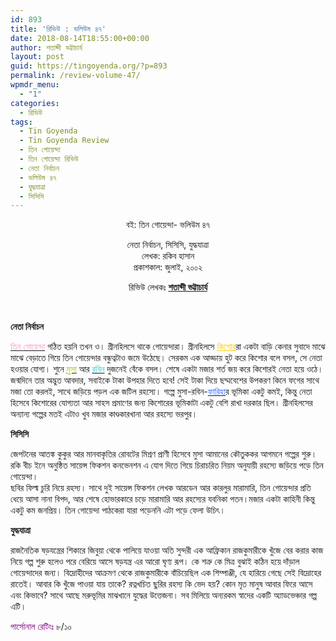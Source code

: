 ```yaml
---
id: 893
title: 'রিভিউ : ভলিউম ৪৭'
date: 2018-08-14T18:55:00+00:00
author: শতাব্দী ভট্টাচার্য
layout: post
guid: https://tingoyenda.org/?p=893
permalink: /review-volume-47/
wpmdr_menu:
  - "1"
categories:
  - রিভিউ
tags:
  - Tin Goyenda
  - Tin Goyenda Review
  - তিন গোয়েন্দা
  - তিন গোয়েন্দা রিভিউ
  - নেতা নির্বাচন
  - ভলিউম ৪৭
  - যুদ্ধযাত্রা
  - সিসিসি
---
```

<p style="text-align: center;">
  বই: তিন গোয়েন্দা- ভলিউম ৪৭
</p>

<p style="text-align: center;">
  নেতা নির্বাচন, সিসিসি, যুদ্ধযাত্রা<br /> লেখক: রকিব হাসান<br /> প্রকাশকাল: জুলাই, ২০০২
</p>

<p style="text-align: center;">
  রিভিউ লেখকঃ <a href="https://www.facebook.com/shotabdi.bhattacharjee"><strong>শতাব্দী ভট্টাচার্য</strong></a>
</p>

&nbsp;

**নেতা নির্বাচন**

[<span style="color: #ff99cc;">তিন</span> <span style="color: #ff99cc;">গোয়েন্দা</span>](https://3goyenda.com/) গঠিত হয়নি তখন ও। গ্রীনহিলসে থাকে গোয়েন্দারা। গ্রীনহিলসে <span style="color: #ffcc00;"><a style="color: #ffcc00;" href="https://3goyenda.com/kishor-pasha/">কিশোর</a><span style="color: #000000;">রা</span></span> একটা বাড়ি কেনার সুবাদে মাঝে মাঝে বেড়াতে গিয়ে তিন গোয়েন্দার বন্ধুত্বটাও জমে উঠেছে। সেরকম এক আড্ডায় হুট করে কিশোর বলে বসল, সে নেতা হওয়ার যোগ্য। শুনে [<span style="color: #99cc00;">মুসা</span>](https://3goyenda.com/musa-aman/) আর [<span style="color: #33cccc;">রবিন</span>](https://3goyenda.com/robin-milford/) দুজনেই বেঁকে বসল। শেষে একটা মজার শর্ত জয় করে কিশোরই নেতা হয়ে ওঠে। জন্মদিনে তার অদ্ভুত আবদার, সবাইকে টাকা উপহার দিতে হবে! সেই টাকা দিয়ে ছদ্মবেশের উপকরণ কিনে ফগের সাথে মজা তো করলই, সাথে জড়িয়ে পড়ল এক জটিল রহস্যে। গল্পে মুসা-রবিন-[<span style="color: #3366ff;">ফারিহা</span>](https://3goyenda.com/fariha-tabassum-hossain/)র ভূমিকা একটু কমই, কিন্তু নেতা হিসেবে কিশোরের যোগ্যতা আর সাহস প্রমাণের জন্য কিশোরের ভূমিকাটা একটু বেশি রাখা দরকার ছিল। গ্রীনহিলসের অন্যান্য গল্পের মতই এটাও খুব মজার কাণ্ডকারখানা আর রহস্যে ভরপুর।

**সিসিসি**

জেপটনের আতঙ্ক কুকুর আর মানবাকৃতির রোবটের মিশ্রণ প্রাণী হিসেবে মুসা আমানের কৌতুককর আগমনে গল্পের শুরু। রকি বীচ ইনে অনুষ্ঠিত সায়েন্স ফিকশন কনভেনশন এ যোগ দিতে গিয়ে চিরাচরিত নিয়ম অনুযায়ী রহস্যে জড়িয়ে পড়ে তিন গোয়েন্দা।  
ছবির ফিল্ম চুরি নিয়ে রহস্য। সাথে দুই সায়েন্স ফিকশন লেখক আরডেন আর কারলুর মারামারি, তিন গোয়েন্দার প্রতি ধেয়ে আসা নানা বিপদ, আর শেষে হোভারকারে চড়ে মারামারি আর রহস্যের যবনিকা পতন।মজার একটা কাহিনী কিন্তু একটু কম জনপ্রিয়। তিন গোয়েন্দা পাঠকেরা যারা পড়েননি এটা পড়ে ফেলা উচিৎ।

**যুদ্ধযাত্রা**

রাজনৈতিক ষড়যন্ত্রের শিকারে জিবুয়া থেকে পালিয়ে যাওয়া অতি সুন্দরী এক আফ্রিকান রাজকুমারীকে খুঁজে বের করার কাজ নিয়ে গল্প শুরু হলেও পরে বেরিয়ে আসে ষড়যন্ত্র এর আরো ঘৃণ্য রূপ। কে শত্রু কে মিত্র বুঝাই কঠিন হয়ে দাঁড়াল গোয়েন্দাদের জন্য। বিদ্রোহীদের আক্রমণ থেকে রাজকুমারীকে বাঁচিয়েছিল এক শিম্পাঞ্জী, যে হারিয়ে গেছে সেই বিদ্রোহের রাতেই। আবার কি খুঁজে পাওয়া যায় তাকে? রত্নখচিত ছুরির রহস্য কি ভেদ হয়? কোন মৃত মানুষ আবার ফিরে আসে এবং কিভাবে? সাথে আছে মরুভূমির মাঝখানে যুদ্ধের উত্তেজনা। সব মিলিয়ে অন্যরকম স্বাদের একটি অ্যাডভেঞ্চার গল্প এটি।

<span style="color: #800080;">পার্সোনাল রেটিংঃ</span> ৮/১০